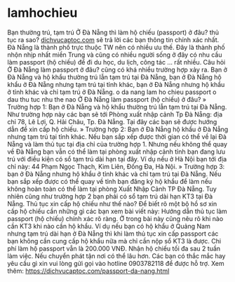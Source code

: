 # lamhochieu
Bạn thường trú, tạm trú Ở Đà Nẵng thì làm hộ chiếu (passport) ở đâu? thủ tục ra sao? <a href="http://dichvucaptoc.com/">dichvucaptoc.com</a> sẽ trả lời các bạn thông tin chính xác nhất. Đà Nẵng là thành phố trực thuộc TW nên có nhiều ưu thế. Đây là thành phố nhộn nhịp nhất miền Trung và cũng có nhiều người sống ở đây có nhu cầu làm passport (hộ chiếu) để đi du học, du lịch, công tác … rất nhiều.  Câu hỏi Ở Đà Nẵng làm passport  ở đâu? cũng có khá nhiều trường hợp xảy ra. Bạn ở Đà Nẵng và hộ khẩu thường trú lẫn tạm trú tại Đà Nẵng, bạn ở Đà Nẵng hộ khẩu ở Đà Nẵng nhưng tạm trú tại tỉnh khác, bạn ở Đà Nẵng nhưng hộ khẩu ở tỉnh khác và chỉ tạm trú ở Đà Nẵng.  o da nang lam ho chieu passport o dau thu tuc nhu the nao  Ở Đà Nẵng làm passport (hộ chiếu) ở đâu? » Trường hợp 1: Bạn ở Đà Nẵng và hộ khẩu thường trú lẫn tạm trú tại Đà Nẵng.  Như trường hợp này các bạn sẽ tới Phòng xuất nhập cảnh Tp Đà Nẵng: địa chỉ 78, Lê Lợi, Q. Hải Châu, Tp. Đà Nẵng. Tại đây các bạn sẽ được hướng dẫn để xin cấp hộ chiếu.  » Trường hợp 2: Bạn ở Đà Nẵng hộ khẩu ở Đà Nẵng nhưng tạm trú tại tỉnh khác.  Nếu bạn sắp xếp được thời gian có thể về lại Đà Nẵng và làm thủ tục tại địa chỉ của trường hợp 1. Nhưng nếu không thể quay về Đà Nẵng bạn vẫn có thể làm tại phòng xuất nhập cảnh tỉnh bạn đang lưu trú với điều kiện có sổ tạm trú dài hạn tại đây. Ví dụ nếu ở Hà Nội bạn tới địa chỉ này: 44 Phạm Ngọc Thạch, Kim Liên, Đống Đa, Hà Nội.  » Trường hợp 3: bạn ở Đà Nẵng nhưng hộ khẩu ở tỉnh khác và chỉ tạm trú tại Đà Nẵng.  Nếu bạn sắp xếp được có thể quay về tỉnh bạn đăng ký hộ khẩu để làm nếu không hoàn toàn có thể làm tại phòng Xuất Nhập Cảnh TP Đà Nẵng. Tuy nhiên cũng như trường hợp 2 bạn phải có sổ tạm trú dài hạn KT3 tại Đà Nẵng.  Thủ tục xin cấp hộ chiếu như thế nào? Để biết rõ một bộ hồ sơ xin cấp hộ chiếu cần những gì các bạn xem bài viết này: Hướng dẫn thủ tục làm passport (hộ chiếu) chính xác rõ ràng.  Ở trong bài này cũng nêu rõ khi nào cần KT3 khi nào cần hộ khẩu. Ví dụ nếu bạn có hộ khẩu ở Quảng Nam nhưng tạm trú dài hạn ở Đà Nẵng thì khi làm thủ tục xin cấp passport các bạn không cần cung cấp hộ khẩu nữa mà chỉ cần nộp sổ KT3 là được.  Chi phí làm hộ passport vẫn là 200.000 VNĐ. Nhận hộ chiếu tối đa sau 2 tuần làm việc. Nếu chuyển phát tận nơi có thể lâu hơn.  Các bạn có thắc mắc hay yêu cầu gì xin vui lòng gửi gọi vào hotline 0903782118 để được hỗ trợ.
Xem thêm: <a href="https://dichvucaptoc.com/passport-da-nang.html">https://dichvucaptoc.com/passport-da-nang.html</a>
